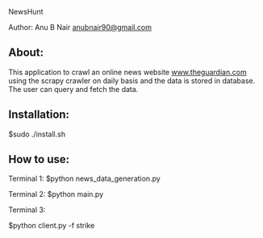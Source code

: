 NewsHunt

Author: Anu B Nair <anubnair90@gmail.com>

About:
------

This application to crawl an online news website www.theguardian.com using the scrapy crawler on daily basis and the data is stored in database. The user can query and fetch the data.

Installation:
-------------

$sudo ./install.sh

How to use:
-----------
Terminal 1:
$python news_data_generation.py

Terminal 2: 
$python main.py   

Terminal 3:

$python client.py -f strike
